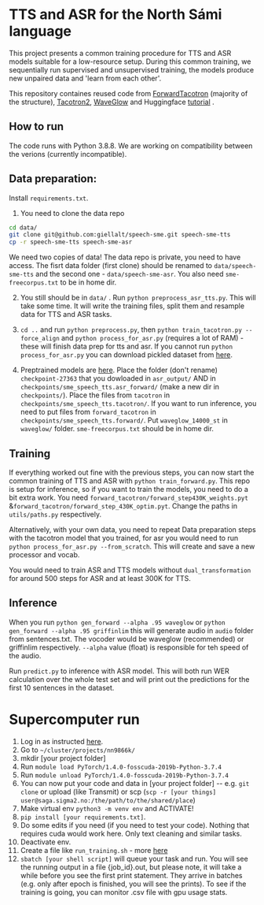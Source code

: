 # TTS and ASR for the North Sámi language

This project presents a common training procedure for TTS and ASR models suitable for a low-resource setup. During this common training, we sequentially run supervised and unsupervised training, the models produce new unpaired data and 'learn from each other'. 

This repository containes reused code from [ForwardTacotron](https://github.com/as-ideas/ForwardTacotron) (majority of the structure), [Tacotron2](https://github.com/NVIDIA/tacotron2), [WaveGlow](https://github.com/NVIDIA/waveglow/tree/5bc2a53e20b3b533362f974cfa1ea0267ae1c2b1) and Huggingface [tutorial](https://huggingface.co/blog/fine-tune-xlsr-wav2vec2) .

## How to run
The code runs with Python 3.8.8. We are working on compatibility between the verions (currently incompatible).

## Data preparation:   
Install `requirements.txt`.   
1. You need to clone the data repo 
```sh
cd data/
git clone git@github.com:giellalt/speech-sme.git speech-sme-tts
cp -r speech-sme-tts speech-sme-asr
```

We need two copies of data! The data repo is private, you need to have access. The fisrt data folder (first clone) should be renamed to `data/speech-sme-tts` and the second one - `data/speech-sme-asr`. You also need `sme-freecorpus.txt` to be in home dir. 

2. You still should be in `data/` . Run `python preprocess_asr_tts.py`. This will take some time. It will write the training files, split them and resample data for TTS and ASR tasks. 


3. `cd ..` and run `python preprocess.py`, then `python train_tacotron.py --force_align` and `python process_for_asr.py` (requires a lot of RAM) - these will finish data prep for tts and asr. If you cannot run `python process_for_asr.py` you can download pickled dataset from  [here](https://drive.google.com/drive/folders/18nTVbsUlkbN4duvcbIeSS_gNsmG5bOiZ?usp=sharing).
 
4. Preptrained models are [here](https://drive.google.com/drive/folders/18nTVbsUlkbN4duvcbIeSS_gNsmG5bOiZ?usp=sharing). Place the folder (don't rename) `checkpoint-27363` that you dowloaded in `asr_output/` AND in  `checkpoints/sme_speech_tts.asr_forward/` (make a new dir in `checkpoints/`). Place the files from `tacotron` in `checkpoints/sme_speech_tts.tacotron/`. If you want to run inference, you need to put files from `forward_tacotron` in `checkpoints/sme_speech_tts.forward/`.
Put `waveglow_14000_st` in `waveglow/` folder.
`sme-freecorpus.txt` should be in home dir. 

## Training

If everything worked out fine with the previous steps, you can now start the common training of TTS and ASR with `python train_forward.py`. This repo is setup for inference, so if you want to train the models, you need to do a bit extra work. You need `forward_tacotron/forward_step430K_weights.pyt` &`forward_tacotron/forward_step_430K_optim.pyt`. Change the paths in `utils/paths.py` respectively.

Alternatively, with your own data, you need to repeat Data preparation steps with the tacotron model that you trained, for asr you would need to run `python process_for_asr.py --from_scratch`. This will create and save a new processor and vocab. 

You would need to train ASR and TTS models without `dual_transformation` for around 500 steps for ASR and at least 300K for TTS. 

## Inference

When you run `python gen_forward --alpha .95 waveglow` or `python gen_forward --alpha .95 griffinlim` this will generate audio in `audio` folder from sentences.txt. The vocoder would be waveglow (recommended) or griffinlim respectively. `--alpha` value (float) is responsible for teh speed of the audio. 

 Run `predict.py` to inference with ASR model. This will both run WER calculation over the whole test set and will print out the predictions for the first 10 sentences in the dataset. 


# Supercomputer run

1. Log in as instructed [here](https://documentation.sigma2.no/getting_started/getting_started.html). 
2. Go to `~/cluster/projects/nn9866k/`
4. mkdir [your project folder]
5. Run `module load PyTorch/1.4.0-fosscuda-2019b-Python-3.7.4 `
6. Run `module unload PyTorch/1.4.0-fosscuda-2019b-Python-3.7.4 `
7. You can now put your code and data in [your project folder] -- e.g. `git clone` or upload (like Transmit) or scp (`scp -r [your things] user@saga.sigma2.no:/the/path/to/the/shared/place`)
8. Make virtual env `python3 -m venv env` and ACTIVATE!
9. `pip install [your requirements.txt]`.
10. Do some edits if you need (if you need to test your code). Nothing that requires cuda would work here. Only text cleaning and similar tasks. 
11. Deactivate env.
12. Create a file like `run_training.sh` - more [here](https://documentation.sigma2.no/getting_started/tutorials/gpu.html)
13. `sbatch [your shell script]` will queue your task and run. You will see the running output in a file {job_id}.out, but please note, it will take a while before you see the first print statement. They arrive in batches (e.g. only after epoch is finished, you will see the prints). To see if the training is going, you can monitor .csv file with gpu usage stats. 
